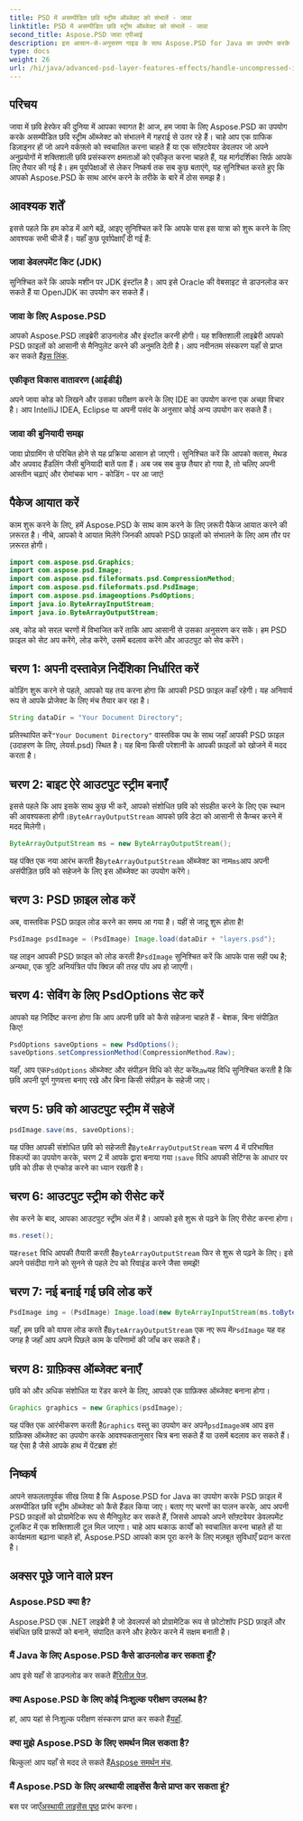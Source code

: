 ```yaml
---
title: PSD में असम्पीडित छवि स्ट्रीम ऑब्जेक्ट को संभालें - जावा
linktitle: PSD में असम्पीडित छवि स्ट्रीम ऑब्जेक्ट को संभालें - जावा
second_title: Aspose.PSD जावा एपीआई
description: इस आसान-से-अनुसरण गाइड के साथ Aspose.PSD for Java का उपयोग करके PSD में असम्पीडित छवि स्ट्रीम को संभालना सीखें। डेवलपर्स और डिज़ाइनरों के लिए बिल्कुल सही।
type: docs
weight: 26
url: /hi/java/advanced-psd-layer-features-effects/handle-uncompressed-image-stream-object-psd/
---
```

## परिचय
जावा में छवि हेरफेर की दुनिया में आपका स्वागत है! आज, हम जावा के लिए Aspose.PSD का उपयोग करके असम्पीडित छवि स्ट्रीम ऑब्जेक्ट को संभालने में गहराई से उतर रहे हैं। चाहे आप एक ग्राफिक डिज़ाइनर हों जो अपने वर्कफ़्लो को स्वचालित करना चाहते हैं या एक सॉफ़्टवेयर डेवलपर जो अपने अनुप्रयोगों में शक्तिशाली छवि प्रसंस्करण क्षमताओं को एकीकृत करना चाहते हैं, यह मार्गदर्शिका सिर्फ़ आपके लिए तैयार की गई है। हम पूर्वापेक्षाओं से लेकर निष्कर्ष तक सब कुछ बताएंगे, यह सुनिश्चित करते हुए कि आपको Aspose.PSD के साथ आरंभ करने के तरीके के बारे में ठोस समझ है।
## आवश्यक शर्तें
इससे पहले कि हम कोड में आगे बढ़ें, आइए सुनिश्चित करें कि आपके पास इस यात्रा को शुरू करने के लिए आवश्यक सभी चीजें हैं। यहाँ कुछ पूर्वापेक्षाएँ दी गई हैं:
### जावा डेवलपमेंट किट (JDK)
सुनिश्चित करें कि आपके मशीन पर JDK इंस्टॉल है। आप इसे Oracle की वेबसाइट से डाउनलोड कर सकते हैं या OpenJDK का उपयोग कर सकते हैं।
### जावा के लिए Aspose.PSD
 आपको Aspose.PSD लाइब्रेरी डाउनलोड और इंस्टॉल करनी होगी। यह शक्तिशाली लाइब्रेरी आपको PSD फ़ाइलों को आसानी से मैनिपुलेट करने की अनुमति देती है। आप नवीनतम संस्करण यहाँ से प्राप्त कर सकते हैं[इस लिंक](https://releases.aspose.com/psd/java/).
### एकीकृत विकास वातावरण (आईडीई)
अपने जावा कोड को लिखने और उसका परीक्षण करने के लिए IDE का उपयोग करना एक अच्छा विचार है। आप IntelliJ IDEA, Eclipse या अपनी पसंद के अनुसार कोई अन्य उपयोग कर सकते हैं।
### जावा की बुनियादी समझ
जावा प्रोग्रामिंग से परिचित होने से यह प्रक्रिया आसान हो जाएगी। सुनिश्चित करें कि आपको क्लास, मेथड और अपवाद हैंडलिंग जैसी बुनियादी बातें पता हैं।
अब जब सब कुछ तैयार हो गया है, तो चलिए अपनी आस्तीन चढ़ाएं और रोमांचक भाग - कोडिंग - पर आ जाएं!
## पैकेज आयात करें
काम शुरू करने के लिए, हमें Aspose.PSD के साथ काम करने के लिए ज़रूरी पैकेज आयात करने की ज़रूरत है। नीचे, आपको वे आयात मिलेंगे जिनकी आपको PSD फ़ाइलों को संभालने के लिए आम तौर पर ज़रूरत होगी।
```java
import com.aspose.psd.Graphics;
import com.aspose.psd.Image;
import com.aspose.psd.fileformats.psd.CompressionMethod;
import com.aspose.psd.fileformats.psd.PsdImage;
import com.aspose.psd.imageoptions.PsdOptions;
import java.io.ByteArrayInputStream;
import java.io.ByteArrayOutputStream;
```
अब, कोड को सरल चरणों में विभाजित करें ताकि आप आसानी से उसका अनुसरण कर सकें। हम PSD फ़ाइल को सेट अप करेंगे, लोड करेंगे, उसमें बदलाव करेंगे और आउटपुट को सेव करेंगे। 
## चरण 1: अपनी दस्तावेज़ निर्देशिका निर्धारित करें
कोडिंग शुरू करने से पहले, आपको यह तय करना होगा कि आपकी PSD फ़ाइल कहाँ रहेगी। यह अनिवार्य रूप से आपके प्रोजेक्ट के लिए मंच तैयार कर रहा है। 
```java
String dataDir = "Your Document Directory";
```
 प्रतिस्थापित करें`"Your Document Directory"` वास्तविक पथ के साथ जहाँ आपकी PSD फ़ाइल (उदाहरण के लिए, लेयर्स.psd) स्थित है। यह बिना किसी परेशानी के आपकी फ़ाइलों को खोजने में मदद करता है।
## चरण 2: बाइट ऐरे आउटपुट स्ट्रीम बनाएँ
 इससे पहले कि आप इसके साथ कुछ भी करें, आपको संशोधित छवि को संग्रहीत करने के लिए एक स्थान की आवश्यकता होगी।`ByteArrayOutputStream` आपको छवि डेटा को आसानी से कैप्चर करने में मदद मिलेगी।
```java
ByteArrayOutputStream ms = new ByteArrayOutputStream();
```
 यह पंक्ति एक नया आरंभ करती है`ByteArrayOutputStream` ऑब्जेक्ट का नाम`ms`आप अपनी असंपीड़ित छवि को सहेजने के लिए इस ऑब्जेक्ट का उपयोग करेंगे।
## चरण 3: PSD फ़ाइल लोड करें
अब, वास्तविक PSD फ़ाइल लोड करने का समय आ गया है। यहीं से जादू शुरू होता है!
```java
PsdImage psdImage = (PsdImage) Image.load(dataDir + "layers.psd");
```
यह लाइन आपकी PSD फ़ाइल को लोड करती है`PsdImage` सुनिश्चित करें कि आपके पास सही पथ है; अन्यथा, एक त्रुटि अनियंत्रित पॉप क्विज़ की तरह पॉप अप हो जाएगी।
## चरण 4: सेविंग के लिए PsdOptions सेट करें
आपको यह निर्दिष्ट करना होगा कि आप अपनी छवि को कैसे सहेजना चाहते हैं - बेशक, बिना संपीड़ित किए!
```java
PsdOptions saveOptions = new PsdOptions();
saveOptions.setCompressionMethod(CompressionMethod.Raw);
```
 यहाँ, आप एक`PsdOptions` ऑब्जेक्ट और संपीड़न विधि को सेट करें`Raw`यह विधि सुनिश्चित करती है कि छवि अपनी पूर्ण गुणवत्ता बनाए रखे और बिना किसी संपीड़न के सहेजी जाए।
## चरण 5: छवि को आउटपुट स्ट्रीम में सहेजें
```java
psdImage.save(ms, saveOptions);
```
 यह पंक्ति आपकी संशोधित छवि को सहेजती है`ByteArrayOutputStream` चरण 4 में परिभाषित विकल्पों का उपयोग करके, चरण 2 में आपके द्वारा बनाया गया।`save` विधि आपकी सेटिंग्स के आधार पर छवि को ठीक से एन्कोड करने का ध्यान रखती है।
## चरण 6: आउटपुट स्ट्रीम को रीसेट करें
सेव करने के बाद, आपका आउटपुट स्ट्रीम अंत में है। आपको इसे शुरू से पढ़ने के लिए रीसेट करना होगा।
```java
ms.reset();
```
 यह`reset` विधि आपकी तैयारी करती है`ByteArrayOutputStream` फिर से शुरू से पढ़ने के लिए। इसे अपने पसंदीदा गाने को सुनने से पहले टेप को रिवाइंड करने जैसा समझें!
## चरण 7: नई बनाई गई छवि लोड करें
```java
PsdImage img = (PsdImage) Image.load(new ByteArrayInputStream(ms.toByteArray()));
```
 यहाँ, हम छवि को वापस लोड करते हैं`ByteArrayOutputStream` एक नए रूप में`PsdImage` यह वह जगह है जहाँ आप अपने पिछले काम के परिणामों की जाँच कर सकते हैं।
## चरण 8: ग्राफ़िक्स ऑब्जेक्ट बनाएँ
छवि को और अधिक संशोधित या रेंडर करने के लिए, आपको एक ग्राफ़िक्स ऑब्जेक्ट बनाना होगा।
```java
Graphics graphics = new Graphics(psdImage);
```
 यह पंक्ति एक आरंभीकरण करती है`Graphics` वस्तु का उपयोग कर अपने`psdImage`अब आप इस ग्राफ़िक्स ऑब्जेक्ट का उपयोग करके आवश्यकतानुसार चित्र बना सकते हैं या उसमें बदलाव कर सकते हैं। यह ऐसा है जैसे आपके हाथ में पेंटब्रश हो!
## निष्कर्ष 
आपने सफलतापूर्वक सीख लिया है कि Aspose.PSD for Java का उपयोग करके PSD फ़ाइल में असम्पीडित छवि स्ट्रीम ऑब्जेक्ट को कैसे हैंडल किया जाए। बताए गए चरणों का पालन करके, आप अपनी PSD फ़ाइलों को प्रोग्रामेटिक रूप से मैनिपुलेट कर सकते हैं, जिससे आपको अपने सॉफ़्टवेयर डेवलपमेंट टूलकिट में एक शक्तिशाली टूल मिल जाएगा। चाहे आप थकाऊ कार्यों को स्वचालित करना चाहते हों या कार्यक्षमता बढ़ाना चाहते हों, Aspose.PSD आपको काम पूरा करने के लिए मज़बूत सुविधाएँ प्रदान करता है।
## अक्सर पूछे जाने वाले प्रश्न
### Aspose.PSD क्या है?
Aspose.PSD एक .NET लाइब्रेरी है जो डेवलपर्स को प्रोग्रामेटिक रूप से फ़ोटोशॉप PSD फ़ाइलें और संबंधित छवि प्रारूपों को बनाने, संपादित करने और हेरफेर करने में सक्षम बनाती है।
### मैं Java के लिए Aspose.PSD कैसे डाउनलोड कर सकता हूँ?
 आप इसे यहाँ से डाउनलोड कर सकते हैं[रिलीज़ पेज](https://releases.aspose.com/psd/java/).
### क्या Aspose.PSD के लिए कोई निःशुल्क परीक्षण उपलब्ध है?
 हां, आप यहां से निःशुल्क परीक्षण संस्करण प्राप्त कर सकते हैं[यहाँ](https://releases.aspose.com/).
### क्या मुझे Aspose.PSD के लिए समर्थन मिल सकता है?
 बिल्कुल! आप यहाँ से मदद ले सकते हैं[Aspose समर्थन मंच](https://forum.aspose.com/c/psd/34).
### मैं Aspose.PSD के लिए अस्थायी लाइसेंस कैसे प्राप्त कर सकता हूं?
 बस पर जाएँ[अस्थायी लाइसेंस पृष्ठ](https://purchase.aspose.com/temporary-license/) प्रारंभ करना।